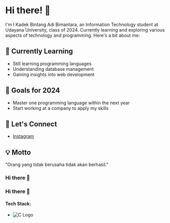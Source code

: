 # Hi there! 👋 

I'm I Kadek Bintang Adi Bimantara, an Information Technology student at Udayana University, class of 2024. Currently learning and exploring various aspects of technology and programming. Here's a bit about me:

## 🌱 Currently Learning
- Still learning programming languages
- Understanding database management
- Gaining insights into web development

## 🎯 Goals for 2024
- Master one programming language within the next year
- Start working at a company to apply my skills

## 💬 Let's Connect
- [Instagram](https://instagram.com/ikadek_bintang)

## 💡 Motto
"Orang yang tidak berusaha tidak akan berhasil."
### Hi there 👋

### Hi there 👋
#### Tech Stack:
- ![C Logo](https://example.com/path-to-your-c-logo.png)



<!--
**dekbintang/dekbintang** is a ✨ _special_ ✨ repository because its `README.md` (this file) appears on your GitHub profile.

Here are some ideas to get you started:

- 🔭 I’m currently working on ...
- 🌱 I’m currently learning ...
- 👯 I’m looking to collaborate on ...
- 🤔 I’m looking for help with ...
- 💬 Ask me about ...
- 📫 How to reach me: ...
- 😄 Pronouns: ...
- ⚡ Fun fact: ...
-->
